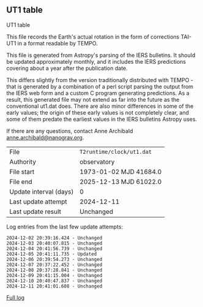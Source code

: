 
## UT1 table

UT1 table

This file records the Earth's actual rotation in the form of
corrections TAI-UT1 in a format readable by TEMPO.

This file is generated from Astropy's parsing of the IERS
bulletins. It should be updated approximately monthly, and it
includes the IERS predictions covering about a year after the
publication date.

This differs slightly from the version traditionally distributed
with TEMPO - that is generated by a combination of a perl script
parsing the output from the IERS web form and a custom C program
generating predictions. As a result, this generated file may not
extend as far into the future as the conventional ut1.dat does.
There are also minor differences in some of the early values; the
origin of these early values is not completely clear, and some of
them predate the earliest values in the IERS bulletins Astropy uses.

If there are any questions, contact Anne Archibald
<anne.archibald@nanograv.org>.

|     |     |
|:--- |:--- |
| File | `T2runtime/clock/ut1.dat` |
| Authority | observatory |
| File start | 1973-01-02 MJD 41684.0 |
| File end | 2025-12-13 MJD 61022.0 |
| Update interval (days) | 0 |
| Last update attempt | 2024-12-11 |
| Last update result | Unchanged |

Log entries from the last few update attempts:
```
2024-12-02 20:39:16.424 - Unchanged
2024-12-03 20:40:07.815 - Unchanged
2024-12-04 20:41:56.739 - Unchanged
2024-12-05 20:41:11.735 - Updated
2024-12-06 20:39:54.273 - Unchanged
2024-12-07 20:37:22.452 - Unchanged
2024-12-08 20:37:28.841 - Unchanged
2024-12-09 20:41:15.004 - Unchanged
2024-12-10 20:40:47.837 - Unchanged
2024-12-11 20:41:01.608 - Unchanged
```
[Full log](https://raw.githubusercontent.com/ipta/pulsar-clock-corrections/main/log/T2runtime/clock/ut1.dat.log)

